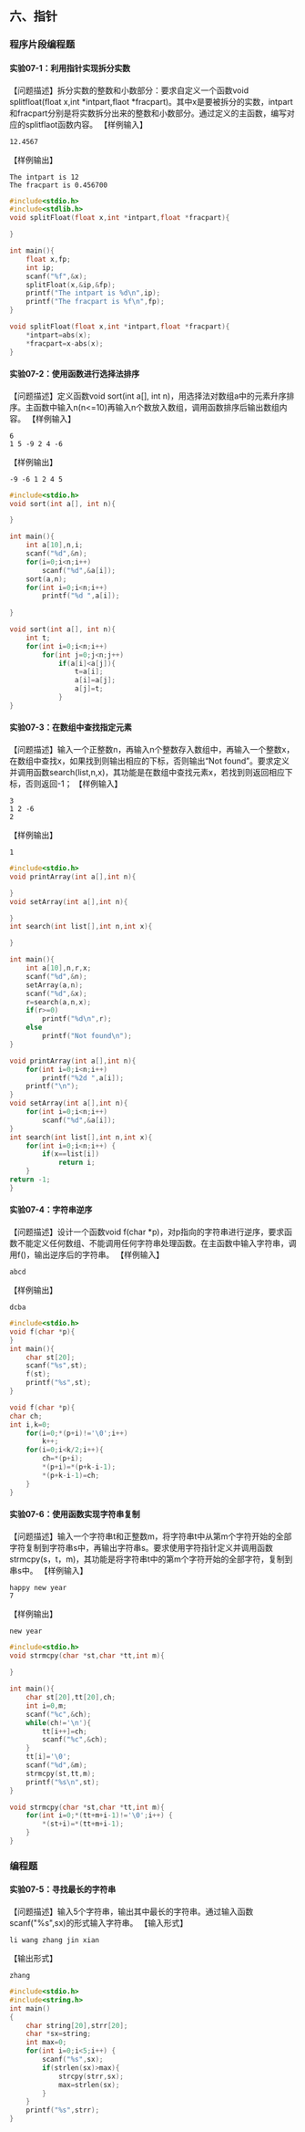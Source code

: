 ## 六、指针

### 程序片段编程题


#### 实验07-1：利用指针实现拆分实数

【问题描述】拆分实数的整数和小数部分：要求自定义一个函数void splitfloat(float x,int *intpart,flaot *fracpart)。其中x是要被拆分的实数，intpart和fracpart分别是将实数拆分出来的整数和小数部分。通过定义的主函数，编写对应的splitflaot函数内容。
【样例输入】

```
12.4567
```

【样例输出】

```
The intpart is 12
The fracpart is 0.456700
```


```c
#include<stdio.h>
#include<stdlib.h>
void splitFloat(float x,int *intpart,float *fracpart){

}

int main(){
	float x,fp;
	int ip;
	scanf("%f",&x);
	splitFloat(x,&ip,&fp);
	printf("The intpart is %d\n",ip);
	printf("The fracpart is %f\n",fp);
}
```

```c
void splitFloat(float x,int *intpart,float *fracpart){
	*intpart=abs(x);
	*fracpart=x-abs(x);
}
```



#### 实验07-2：使用函数进行选择法排序

【问题描述】定义函数void sort(int a[], int n)，用选择法对数组a中的元素升序排序。主函数中输入n(n<=10)再输入n个数放入数组，调用函数排序后输出数组内容。
【样例输入】

```
6
1 5 -9 2 4 -6
```

【样例输出】

```
-9 -6 1 2 4 5
```


```c
#include<stdio.h>
void sort(int a[], int n){

}

int main(){
	int a[10],n,i;
	scanf("%d",&n);
	for(i=0;i<n;i++)
		scanf("%d",&a[i]);
	sort(a,n);	
	for(int i=0;i<n;i++)
		printf("%d ",a[i]);
	
}
```

```c
void sort(int a[], int n){
	int t;
	for(int i=0;i<n;i++)
		for(int j=0;j<n;j++)
			if(a[i]<a[j]){
				t=a[i];
				a[i]=a[j];
				a[j]=t;
			}
}
```



#### 实验07-3：在数组中查找指定元素

【问题描述】输入一个正整数n，再输入n个整数存入数组中，再输入一个整数x，在数组中查找x，如果找到则输出相应的下标，否则输出“Not found”。要求定义并调用函数search(list,n,x)，其功能是在数组中查找元素x，若找到则返回相应下标，否则返回-1；
【样例输入】

```
3
1 2 -6
2
```

【样例输出】

```
1
```


```c
#include<stdio.h>
void printArray(int a[],int n){

}
void setArray(int a[],int n){

}
int search(int list[],int n,int x){

}

int main(){
	int a[10],n,r,x;
	scanf("%d",&n);
	setArray(a,n);
	scanf("%d",&x);
	r=search(a,n,x);
	if(r>=0)
		printf("%d\n",r);
	else
		printf("Not found\n");	
}
```

```c
void printArray(int a[],int n){
	for(int i=0;i<n;i++)
		printf("%2d ",a[i]);
	printf("\n");
}
void setArray(int a[],int n){
	for(int i=0;i<n;i++)
		scanf("%d",&a[i]);
}
int search(int list[],int n,int x){
	for(int i=0;i<n;i++) {
		if(x==list[i])
			return i;
	}
return -1;
}
```



#### 实验07-4：字符串逆序

【问题描述】设计一个函数void f(char *p)，对p指向的字符串进行逆序，要求函数不能定义任何数组、不能调用任何字符串处理函数。在主函数中输入字符串，调用f()，输出逆序后的字符串。
【样例输入】

```
abcd
```

【样例输出】

```
dcba
```


```c
#include<stdio.h>
void f(char *p){
}
int main(){
	char st[20];
	scanf("%s",st);
	f(st);
	printf("%s",st);	
}
```

```c
void f(char *p){
char ch;
int i,k=0;
	for(i=0;*(p+i)!='\0';i++)
		k++;
	for(i=0;i<k/2;i++){
    	ch=*(p+i);
    	*(p+i)=*(p+k-i-1);
    	*(p+k-i-1)=ch;
  	}
}
```



#### 实验07-6：使用函数实现字符串复制

【问题描述】输入一个字符串t和正整数m，将字符串t中从第m个字符开始的全部字符复制到字符串s中，再输出字符串s。要求使用字符指针定义并调用函数strmcpy(s，t，m)，其功能是将字符串t中的第m个字符开始的全部字符，复制到串s中。
【样例输入】

```
happy new year
7
```

【样例输出】

```
new year
```



```c
#include<stdio.h>
void strmcpy(char *st,char *tt,int m){
	
}

int main(){
 	char st[20],tt[20],ch;
 	int i=0,m;
 	scanf("%c",&ch);
	while(ch!='\n'){
		tt[i++]=ch;
		scanf("%c",&ch);
	}
	tt[i]='\0';
 	scanf("%d",&m);
 	strmcpy(st,tt,m);
 	printf("%s\n",st);
}
```

```c
void strmcpy(char *st,char *tt,int m){
	for(int i=0;*(tt+m+i-1)!='\0';i++) {
		*(st+i)=*(tt+m+i-1);						
	}
}
```



### 编程题



#### 实验07-5：寻找最长的字符串

【问题描述】输入5个字符串，输出其中最长的字符串。通过输入函数scanf("%s",sx)的形式输入字符串。
【输入形式】

```
li wang zhang jin xian
```

【输出形式】

```
zhang
```

```c
#include<stdio.h>
#include<string.h>
int main()
{
	char string[20],strr[20];
	char *sx=string;
	int max=0;
	for(int i=0;i<5;i++) {
		scanf("%s",sx);
		if(strlen(sx)>max){
			strcpy(strr,sx);
			max=strlen(sx);
		}
	}
	printf("%s",strr);
}
```



## 